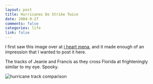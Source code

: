 ```yaml
--- 
layout: post
title: Hurricanes Do Strike Twice
date: 2004-9-27
comments: false
categories: life
link: false
---
```

I first saw this image over at <a href="http://iheartmena.com" title="i <3 mena">i heart mena</a>, and it made enough of an impression that I wanted to post it here.

The tracks of Jeanie and Francis as they cross Florida at frighteningly similar to my eye. Spooky.

<img src="http://zanshin.net/images/jeaniefrancis.gif" alt="hurricane track comparison">
